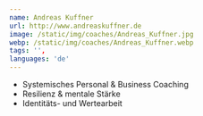 ```yaml
---
name: Andreas Kuffner
url: http://www.andreaskuffner.de
image: /static/img/coaches/Andreas_Kuffner.jpg
webp: /static/img/coaches/Andreas_Kuffner.webp
tags: '',
languages: 'de'
---
```


<ul><li>Systemisches Personal &amp; Business Coaching</li><li>Resilienz &amp; mentale Stärke</li><li>Identitäts- und Wertearbeit</li></ul>
